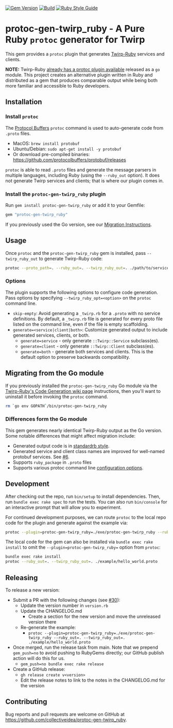 [![Gem Version](https://img.shields.io/gem/v/protoc-gen-twirp_ruby.svg)](https://rubygems.org/gems/protoc-gen-twirp_ruby)
[![Build](https://github.com/collectiveidea/protoc-gen-twirp_ruby/actions/workflows/main.yml/badge.svg)](https://github.com/collectiveidea/protoc-gen-twirp_ruby/actions/workflows/main.yml)
[![Ruby Style Guide](https://img.shields.io/badge/code_style-standard-brightgreen.svg)](https://github.com/standardrb/standard)

# protoc-gen-twirp_ruby - A Pure Ruby `protoc` generator for Twirp

This gem provides a `protoc` plugin that generates [Twirp-Ruby](https://github.com/arthurnn/twirp-ruby) services and clients.

**NOTE:** Twirp-Ruby [already has a protoc plugin available](https://github.com/arthurnn/twirp-ruby/tree/main/protoc-gen-twirp_ruby)
released as a `go` module. This project creates an alternative plugin written in Ruby and distributed as a gem that
produces comparable output while being both more familiar and accessible to Ruby developers.

## Installation

### Install `protoc`

The [Protocol Buffers](https://protobuf.dev) `protoc` command is used to auto-generate code from `.proto` files.

 * MacOS: `brew install protobuf`
 * Ubuntu/Debian: `sudo apt-get install -y protobuf`
 * Or download pre-compiled binaries: https://github.com/protocolbuffers/protobuf/releases

`protoc` is able to read `.proto` files and generate the message parsers in multiple languages, including Ruby (using
the `--ruby_out` option). It does not generate Twirp services and clients; that is where our plugin comes in.

### Install the `protoc-gen-twirp_ruby` plugin
 
Run `gem install protoc-gen-twirp_ruby` or add it to your Gemfile:

```ruby
gem "protoc-gen-twirp_ruby"
```

If you previously used the Go version, see our [Migration Instructions](#migrating-from-the-go-module).

## Usage

Once `protoc` and the `protoc-gen-twirp_ruby` gem is installed, pass `--twirp_ruby_out` to generate Twirp-Ruby code:

```bash
protoc --proto_path=. --ruby_out=. --twirp_ruby_out=. ./path/to/service.proto
```

### Options

The plugin supports the following options to configure code generation. Pass options by
specifying `--twirp_ruby_opt=<option>` on the `protoc` command line.

 * `skip-empty`: Avoid generating a `_twirp.rb` for a `.proto` with no service definitions. By default, a `_twirp.rb`
   file is generated for every proto file listed on the command line, even if the file is empty scaffolding. 
 * `generate=<service|client|both>`: Customize generated output to include generated services, clients, or both.
   * `generate=service` - only generate `::Twirp::Service` subclass(es).
   * `generate=client` - only generate `::Twirp::Client` subclass(es).
   * `generate=both` - generate both services and clients. This is the default option to preserve
     backwards compatibility.

## Migrating from the Go module

If you previously installed the `protoc-gen-twirp_ruby` Go module via the [Twirp-Ruby's Code Generation wiki page](https://github.com/arthurnn/twirp-ruby/wiki/Code-Generation)
instructions, then you'll want to uninstall it before invoking the `protoc` command.

```bash
rm `go env GOPATH`/bin/protoc-gen-twirp_ruby
```

### Differences form the Go module

This gem generates nearly identical Twirp-Ruby output as the Go version. Some notable differences
that might affect migration include:

 * Generated output code is in [standardrb style](https://github.com/standardrb/standard).
 * Generated service and client class names are improved for well-named protobuf services. See [#6](https://github.com/collectiveidea/protoc-gen-twirp_ruby/pull/6).
 * Supports `ruby_package` in `.proto` files
 * Supports various protoc command line [configuration options](https://github.com/collectiveidea/protoc-gen-twirp_ruby?tab=readme-ov-file#options).


## Development

After checking out the repo, run `bin/setup` to install dependencies. Then, run `bundle exec rake spec` to run the tests. You can also run `bin/console` for an interactive prompt that will allow you to experiment.

For continued development purposes, we can route `protoc` to the local repo code for the plugin and generate against the example via:

```bash
protoc --plugin=protoc-gen-twirp_ruby=./exe/protoc-gen-twirp_ruby --ruby_out=. --twirp_ruby_out=. ./example/hello_world.proto
```

The local code for the gem can also be installed via `bundle exec rake install` to omit the `--plugin=protoc-gen-twirp_ruby=` option from `protoc`:

```bash
bundle exec rake install
protoc --ruby_out=. --twirp_ruby_out=. ./example/hello_world.proto
```

## Releasing

To release a new version:

 * Submit a PR with the following changes (see [#30](https://github.com/collectiveidea/protoc-gen-twirp_ruby/pull/30)):
   * Update the version number in `version.rb`
   * Update the CHANGELOG.md
       * Create a section for the new version and move the unreleased version there
   * Re-generate the example:
       * `protoc --plugin=protoc-gen-twirp_ruby=./exe/protoc-gen-twirp_ruby --ruby_out=. --twirp_ruby_out=. ./example/hello_world.proto`
 * Once merged, run the release task from main. Note that we prepend `gem_push=no` to avoid
   pushing to RubyGems directly; our GitHub publish action will do this for us.
    *  `gem_push=no bundle exec rake release`
 * Create a GitHub release: 
     * `gh release create v<version>`
     * Edit the release notes to link to the notes in the CHANGELOG.md for the version

## Contributing

Bug reports and pull requests are welcome on GitHub at https://github.com/collectiveidea/protoc-gen-twirp_ruby.
